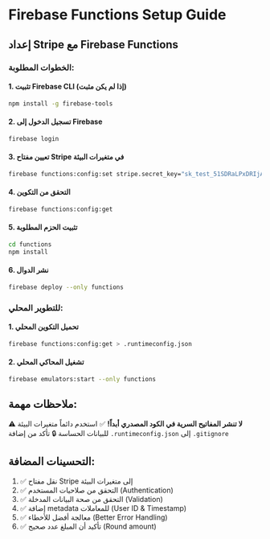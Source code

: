 # Firebase Functions Setup Guide

## إعداد Stripe مع Firebase Functions

### الخطوات المطلوبة:

#### 1. تثبيت Firebase CLI (إذا لم يكن مثبت)
```bash
npm install -g firebase-tools
```

#### 2. تسجيل الدخول إلى Firebase
```bash
firebase login
```

#### 3. تعيين مفتاح Stripe في متغيرات البيئة
```bash
firebase functions:config:set stripe.secret_key="sk_test_51SDRaLPxDRIjAZJWAY6oRfqfoBMDocBHyvcRiEYlr4B2ij7PAXTQShqw49cLRWxrrGLPQ8g5iGp6yKmMgO6nO6DG00R8vXTX8A"
```

#### 4. التحقق من التكوين
```bash
firebase functions:config:get
```

#### 5. تثبيت الحزم المطلوبة
```bash
cd functions
npm install
```

#### 6. نشر الدوال
```bash
firebase deploy --only functions
```

### للتطوير المحلي:

#### 1. تحميل التكوين المحلي
```bash
firebase functions:config:get > .runtimeconfig.json
```

#### 2. تشغيل المحاكي المحلي
```bash
firebase emulators:start --only functions
```

## ملاحظات مهمة:

⚠️ **لا تنشر المفاتيح السرية في الكود المصدري أبداً!**
✅ استخدم دائماً متغيرات البيئة للبيانات الحساسة
🔒 تأكد من إضافة `.runtimeconfig.json` إلى `.gitignore`

## التحسينات المضافة:

1. ✅ نقل مفتاح Stripe إلى متغيرات البيئة
2. ✅ التحقق من صلاحيات المستخدم (Authentication)
3. ✅ التحقق من صحة البيانات المدخلة (Validation)
4. ✅ إضافة metadata للمعاملات (User ID & Timestamp)
5. ✅ معالجة أفضل للأخطاء (Better Error Handling)
6. ✅ تأكيد أن المبلغ عدد صحيح (Round amount)


